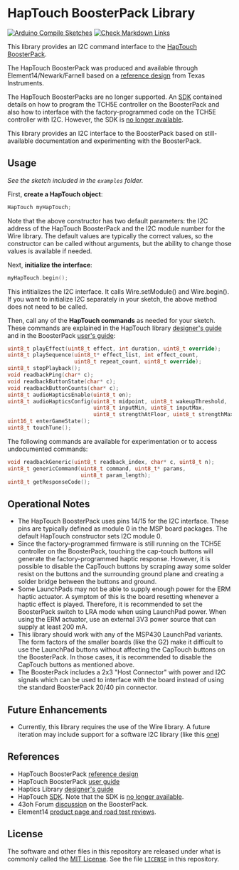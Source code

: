 # HapTouch BoosterPack Library

[![Arduino Compile Sketches](https://github.com/Andy4495/HapTouch/actions/workflows/arduino-compile-sketches.yml/badge.svg)](https://github.com/Andy4495/HapTouch/actions/workflows/arduino-compile-sketches.yml)
[![Check Markdown Links](https://github.com/Andy4495/HapTouch/actions/workflows/CheckMarkdownLinks.yml/badge.svg)](https://github.com/Andy4495/HapTouch/actions/workflows/CheckMarkdownLinks.yml)

This library provides an I2C command interface to the [HapTouch BoosterPack][1].

The HapTouch BoosterPack was produced and available through Element14/Newark/Farnell based on a [reference design][1] from Texas Instruments.

The HapTouch BoosterPacks are no longer supported. An [SDK][4] contained details on how to program the TCH5E controller on the BoosterPack and also how to interface with the factory-programmed code on the TCH5E controller with I2C. However, the SDK is [no longer available][5].

This library provides an I2C interface to the BoosterPack based on still-available documentation and experimenting with the BoosterPack.

## Usage

_See the sketch included in the `examples` folder._

First, **create a HapTouch object**:

```cpp
HapTouch myHapTouch;
```

Note that the above constructor has two default parameters: the I2C address of the HapTouch BoosterPack and the I2C module number for the Wire library. The default values are typically the correct values, so the constructor can be called without arguments, but the ability to change those values is available if needed.

Next, **initialize the interface**:

```cpp
myHapTouch.begin();
```

This intitializes the I2C interface. It calls Wire.setModule() and Wire.begin(). If you want to initialize I2C separately in your sketch, the above method does not need to be called.

Then, call any of the **HapTouch commands** as needed for your sketch. These commands are explained in the HapTouch library [designer's guide][3] and in the BoosterPack [user's guide][2]:

```cpp
uint8_t playEffect(uint8_t effect, int duration, uint8_t override);
uint8_t playSequence(uint8_t* effect_list, int effect_count,
                     uint8_t repeat_count, uint8_t override);
uint8_t stopPlayback();
void readbackPing(char* c);
void readbackButtonState(char* c);
void readbackButtonCounts(char* c);
uint8_t audioHapticsEnable(uint8_t en);
uint8_t audioHapticsConfig(uint8_t midpoint, uint8_t wakeupThreshold,
                           uint8_t inputMin, uint8_t inputMax,
                           uint8_t strengthAtFloor, uint8_t strengthMax);
uint16_t enterGameState();
uint8_t touchTune();
```

The following commands are available for experimentation or to access undocumented commands:

```cpp
void readbackGeneric(uint8_t readback_index, char* c, uint8_t n);
uint8_t genericCommand(uint8_t command, uint8_t* params,
                       uint8_t param_length);
uint8_t getResponseCode();
```

## Operational Notes

- The HapTouch BoosterPack uses pins 14/15 for the I2C interface. These pins are typically defined as module 0 in the MSP board packages. The default HapTouch constructor sets I2C module 0.
- Since the factory-programmed firmware is still running on the TCH5E controller on the BoosterPack, touching the cap-touch buttons will generate the factory-programmed haptic response. However, it is possible to disable the CapTouch buttons by scraping away some solder resist on the buttons and the surrounding ground plane and creating a solder bridge between the buttons and ground.
- Some LaunchPads may not be able to supply enough power for the ERM haptic actuator. A symptom of this is the board resetting whenever a haptic effect is played. Therefore, it is recommended to set the BoosterPack switch to LRA mode when using LaunchPad power. When using the ERM actuator, use an external 3V3 power source that can supply at least 200 mA.
- This library should work with any of the MSP430 LaunchPad variants. The form factors of the smaller boards (like the G2) make it difficult to use the LaunchPad buttons without affecting the CapTouch buttons on the BoosterPack. In those cases, it is recommended to disable the CapTouch buttons as mentioned above.
- The BoosterPack includes a 2x3 "Host Connector" with power and I2C signals which can be used to interface with the board instead of using the standard BoosterPack 20/40 pin connector.

## Future Enhancements

- Currently, this library requires the use of the Wire library. A future iteration may include support for a software I2C library (like this [one][9])

## References

- HapTouch BoosterPack [reference design][1]
- HapTouch BoosterPack [user guide][2]
- Haptics Library [designer's guide][3]
- HapTouch [SDK][4]. Note that the SDK is [no longer available][5].
- 43oh Forum [discussion][6] on the BoosterPack.
- Element14 [product page and road test reviews][7].

## License

The software and other files in this repository are released under what is commonly called the [MIT License][100]. See the file [`LICENSE`][101] in this repository.

[1]: http://www.ti.com/tool/TIDM-LPBP-HAPTOUCH
[2]: https://community.element14.com/products/devtools/technicallibrary/m/files/17054
[3]: http://www.ti.com/lit/ug/slau543/slau543.pdf
[4]: http://www.ti.com/tool/MSP430-HAPTOUCH-SDK
[5]: https://e2e.ti.com/support/microcontrollers/msp430/f/166/t/541078
[6]: https://forum.43oh.com/topic/4786-msp430tch5e-haptouch-is-available/
[7]: https://community.element14.com/products/roadtest/rt/roadtests/396/ti_haptics_enabled_g#pifragment-4100=4&pifragment-4106=7
[9]: https://github.com/Andy4495/SWI2C
[100]: https://choosealicense.com/licenses/mit/
[101]: ./LICENSE
[//]: # ([200]: https://github.com/Andy4495/HapTouch)

[//]: # (Dead link from previous version of README: Element14 Product Announcement https://www.element14.com/community/docs/DOC-65467/)
[//]: # ( Old [2] URL: http://www.ti.com/lit/an/slaa616/slaa616.pdf )
